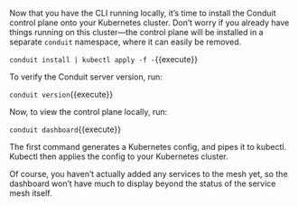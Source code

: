 Now that you have the CLI running locally, it’s time to install the Conduit control plane onto your Kubernetes cluster. Don’t worry if you already have things running on this cluster—the control plane will be installed in a separate `conduit` namespace, where it can easily be removed.

`conduit install | kubectl apply -f -`{{execute}}

To verify the Conduit server version, run:

`conduit version`{{execute}}

Now, to view the control plane locally, run:

`conduit dashboard`{{execute}}

The first command generates a Kubernetes config, and pipes it to kubectl. Kubectl then applies the config to your Kubernetes cluster.

Of course, you haven’t actually added any services to the mesh yet, so the dashboard won’t have much to display beyond the status of the service mesh itself.

